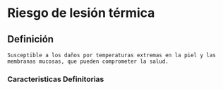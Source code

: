 # Riesgo de lesión térmica
## Definición
	Susceptible a los daños por temperaturas extremas en la piel y las membranas mucosas, que pueden comprometer la salud.

### Caracteristicas Definitorias


